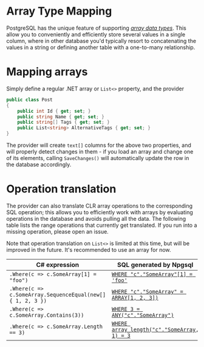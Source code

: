 # Array Type Mapping

PostgreSQL has the unique feature of supporting [*array data types*](https://www.postgresql.org/docs/current/static/arrays.html). This allow you to conveniently and efficiently store several values in a single column, where in other database you'd typically resort to concatenating the values in a string or defining another table with a one-to-many relationship.

# Mapping arrays

Simply define a regular .NET array or `List<>` property, and the provider

```c#
public class Post
{
    public int Id { get; set; }
    public string Name { get; set; }
    public string[] Tags { get; set; }
    public List<string> AlternativeTags { get; set; }
}
```

The provider will create `text[]` columns for the above two properties, and will properly detect changes in them - if you load an array and change one of its elements, calling `SaveChanges()` will automatically update the row in the database accordingly.

# Operation translation

The provider can also translate CLR array operations to the corresponding SQL operation; this allows you to efficiently work with arrays by evaluating operations in the database and avoids pulling all the data. The following table lists the range operations that currently get translated. If you run into a missing operation, please open an issue.

Note that operation translation on `List<>` is limited at this time, but will be improved in the future. It's recommended to use an array for now.

| C# expression                                              | SQL generated by Npgsql |
|------------------------------------------------------------|-------------------------|
| `.Where(c => c.SomeArray[1] = "foo")`                      | [`WHERE "c"."SomeArray"[1] = 'foo'`](https://www.postgresql.org/docs/current/static/arrays.html#ARRAYS-ACCESSING)
| `.Where(c => c.SomeArray.SequenceEqual(new[] { 1, 2, 3 })` | [`WHERE "c"."SomeArray" = ARRAY[1, 2, 3])`](https://www.postgresql.org/docs/current/static/arrays.html)
| `.Where(c => c.SomeArray.Contains(3))`                     | [`WHERE 3 = ANY("c"."SomeArray")`](https://www.postgresql.org/docs/current/static/functions-comparisons.html#AEN21104)
| `.Where(c => c.SomeArray.Length == 3)`                     | [`WHERE array_length("c"."SomeArray, 1) = 3`](https://www.postgresql.org/docs/current/static/functions-array.html#ARRAY-FUNCTIONS-TABLE)
